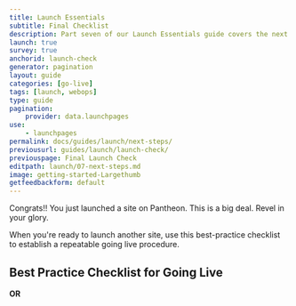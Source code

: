 ```yaml
---
title: Launch Essentials
subtitle: Final Checklist
description: Part seven of our Launch Essentials guide covers the next steps to take after your site goes live.
launch: true
survey: true
anchorid: launch-check
generator: pagination
layout: guide
categories: [go-live]
tags: [launch, webops]
type: guide
pagination:
    provider: data.launchpages
use:
    - launchpages
permalink: docs/guides/launch/next-steps/
previousurl: guides/launch/launch-check/
previouspage: Final Launch Check
editpath: launch/07-next-steps.md
image: getting-started-Largethumb
getfeedbackform: default
---
```

Congrats!! You just launched a site on Pantheon. This is a big deal. Revel in your glory.

When you're ready to launch another site, use this best-practice checklist to establish a repeatable going live procedure.
## Best Practice Checklist for Going Live

<ChecklistItem title="Create the Live environment" link="/guides/quickstart/create-test-live/" />

<ChecklistItem title="Upgrade Site Plan" link="/guides/launch/plans/" />

<ChecklistItem title="Enable and Schedule Weekly Backups" link="/guides/launch/launch-check/" />

<ChecklistItem title="Enable Redis" link="/redis#enable-redis" />

<ChecklistItem title="Configure Caching" link="/global-cdn-caching/" />

<ChecklistItem title="Test Cache" link="/test-global-cdn-caching/" />

<ChecklistItem title="Disable XML-RPC For WordPress" link="/wordpress-best-practices/#avoid-xml-rpc-attacks" />

<ChecklistItem title="Set Up Outgoing Email" link="/email/" />

<ChecklistItem title="Activate New Relic Pro" link="/new-relic/#activate-new-relic-apm-pro" />

<ChecklistItem title="Setup Availability Monitoring" link="/new-relic/#configure-ping-monitors-for-availability" />

<ChecklistItem title="Load and Performance Test" link="/load-and-performance-testing/" />

<ChecklistItem title="Add Domains to the Live Environment" link="/guides/launch/domains/" />

<ChecklistItem title="Redirect to a Primary Domain" link="/guides/launch/redirects/" />

<ChecklistItem title="Configure DNS" link="/guides/launch/domains/" />

<ChecklistItem title="WordPress Launch Check" link="/wordpress-launch-check/" />

**OR**

<ChecklistItem title="Drupal Launch Check" link="/drupal-launch-check/" />

<ChecklistItem title="Review Status Report" link="/guides/launch/launch-check/" />
